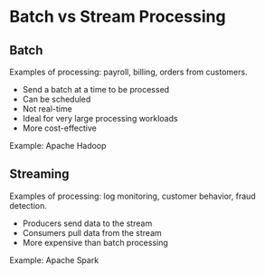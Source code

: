 # Batch vs Stream Processing

## Batch

Examples of processing: payroll, billing, orders from customers.

* Send a batch at a time to be processed
* Can be scheduled
* Not real-time
* Ideal for very large processing workloads
* More cost-effective

Example: Apache Hadoop

## Streaming

Examples of processing: log monitoring, customer behavior, fraud detection.

* Producers send data to the stream
* Consumers pull data from the stream
* More expensive than batch processing

Example: Apache Spark
